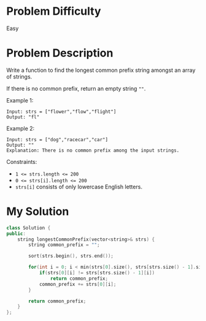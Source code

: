 # Problem Difficulty
Easy

# Problem Description
Write a function to find the longest common prefix string amongst an array of strings.

If there is no common prefix, return an empty string `""`.

Example 1:

```
Input: strs = ["flower","flow","flight"]
Output: "fl"
```

Example 2:

```
Input: strs = ["dog","racecar","car"]
Output: ""
Explanation: There is no common prefix among the input strings.
```

Constraints:
- `1 <= strs.length <= 200`
- `0 <= strs[i].length <= 200`
- `strs[i]` consists of only lowercase English letters.

# My Solution

```cpp
class Solution {
public:
    string longestCommonPrefix(vector<string>& strs) {
        string common_prefix = ""; 

        sort(strs.begin(), strs.end());

        for(int i = 0; i < min(strs[0].size(), strs[strs.size() - 1].size()); i++) {
            if(strs[0][i] != strs[strs.size() - 1][i])
                return common_prefix;
            common_prefix += strs[0][i];
        }

        return common_prefix;
    }
};
```
